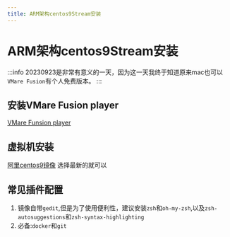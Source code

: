 ```yaml
---
title: ARM架构centos9Stream安装
---
```


# ARM架构centos9Stream安装

:::info
20230923是非常有意义的一天，因为这一天我终于知道原来mac也可以`VMare Fusion`有个人免费版本。
:::

## 安装VMare Fusion player

[VMare Funsion player](https://customerconnect.vmware.com/en/evalcenter?p=fusion-player-personal-13)

## 虚拟机安装

[阿里centos9镜像](https://mirrors.aliyun.com/centos-stream/9-stream/BaseOS/aarch64/iso/?spm=a2c6h.25603864.0.0.4ce34c8ctxIVzo)
选择最新的就可以

## 常见插件配置

1. 镜像自带`gedit`,但是为了使用便利性，建议安装`zsh`和`oh-my-zsh`,以及`zsh-autosuggestions`和`zsh-syntax-highlighting`
2. 必备:`docker`和`git`


